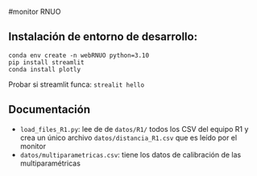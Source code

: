 #monitor RNUO

## Instalación de entorno de desarrollo:

```
conda env create -n webRNUO python=3.10
pip install streamlit
conda install plotly
```

Probar si streamlit funca: `strealit hello`

## Documentación

- `load_files_R1.py`: lee de de `datos/R1/` todos los CSV del equipo R1 y crea un único archivo `datos/distancia_R1.csv` que es leído por el monitor
- `datos/multiparametricas.csv`: tiene los datos de calibración de las multiparamétricas
